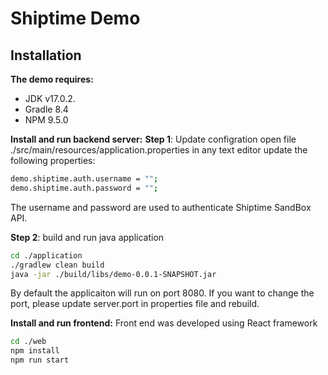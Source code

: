 # Shiptime Demo
## Installation

**The demo requires:**
- JDK v17.0.2.
- Gradle 8.4
- NPM 9.5.0


**Install and run backend server:**
**Step 1**: Update configration
open file ./src/main/resources/application.properties in any text editor
update the following properties:
```sh
demo.shiptime.auth.username = "";
demo.shiptime.auth.password = "";
```
The username and password are used to authenticate Shiptime SandBox API.

**Step 2**: build and run java application
```sh
cd ./application
./gradlew clean build
java -jar ./build/libs/demo-0.0.1-SNAPSHOT.jar
```
By default the applicaiton will run on port 8080. If you want to change the port, please update server.port in properties file and rebuild.

**Install and run frontend:**
Front end was developed using React framework
```sh
cd ./web
npm install
npm run start
```
